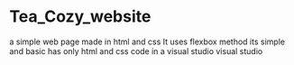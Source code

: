 # Tea_Cozy_website
a simple web page made in html and css 
It uses flexbox method
its simple and basic has only html and css code in a visual studio visual studio

